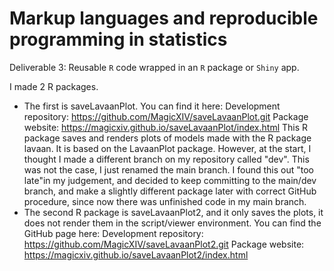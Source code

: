 # Markup languages and reproducible programming in statistics

Deliverable 3: Reusable `R` code wrapped in an `R` package or `Shiny` app.

I made 2 R packages. 
- The first is saveLavaanPlot. You can find it here: 
Development repository: https://github.com/MagicXIV/saveLavaanPlot.git
Package website: https://magicxiv.github.io/saveLavaanPlot/index.html 
	This R package saves and renders plots of models made with the R package lavaan. It is based on the LavaanPlot package. 
	However, at the start, I thought I made a different branch on my repository called "dev". This was not the case, I just renamed the main branch. I found this out "too late"in my judgement, and decided to keep committing to the main/dev branch, and make a slightly different package later with correct GitHub procedure, since now there was unfinished code in my main branch. 
- The second R package is saveLavaanPlot2, and it only saves the plots, it does not render them in the script/viewer environment. You can find the GitHub page here: 
Development repository: https://github.com/MagicXIV/saveLavaanPlot2.git 
Package website: https://magicxiv.github.io/saveLavaanPlot2/index.html